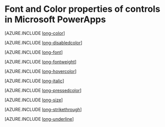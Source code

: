 <properties
    pageTitle="Font and Color properties | Microsoft PowerApps"
    description="Reference material for properties such as Font, Size, FontWeight, Italic, and Color"
    services=""
    suite="powerapps"
    documentationCenter="na"
    authors="aftowen"
    manager="erikre"
    editor=""
    tags=""/>

<tags
   ms.service="powerapps"
   ms.devlang="na"
   ms.topic="article"
   ms.tgt_pltfrm="na"
   ms.workload="na"
   ms.date="02/19/2016"
   ms.author="anneta"/>

# Font and Color properties of controls in Microsoft PowerApps #
[AZURE.INCLUDE [long-color](../../includes/long-color.md)]

[AZURE.INCLUDE [long-disabledcolor](../../includes/long-disabledcolor.md)]

[AZURE.INCLUDE [long-font](../../includes/long-font.md)]

[AZURE.INCLUDE [long-fontweight](../../includes/long-fontweight.md)]

[AZURE.INCLUDE [long-hovercolor](../../includes/long-hovercolor.md)]

[AZURE.INCLUDE [long-italic](../../includes/long-italic.md)]

[AZURE.INCLUDE [long-pressedcolor](../../includes/long-pressedcolor.md)]

[AZURE.INCLUDE [long-size](../../includes/long-size.md)]

[AZURE.INCLUDE [long-strikethrough](../../includes/long-strikethrough.md)]

[AZURE.INCLUDE [long-underline](../../includes/long-underline.md)]
